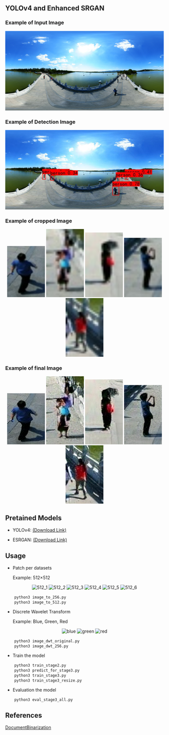 ## YOLOv4 and Enhanced SRGAN
### Example of Input Image
<p align="center">
  <img src="Yolo_SR/input/example.jpg" width="640" title="input">
</p>

### Example of Detection Image
<p align="center">
  <img src="Yolo_SR/yolo_detection/det_img_example.jpg" width="640" title="detection">
</p>

### Example of cropped Image
<p align="center">
  <img src="Yolo_SR/yolo_output/croped_img_example_0.jpg" width="120" title="cropped">
  <img src="Yolo_SR/yolo_output/croped_img_example_1.jpg" width="120" title="cropped">
  <img src="Yolo_SR/yolo_output/croped_img_example_2.jpg" width="120" title="cropped">
  <img src="Yolo_SR/yolo_output/croped_img_example_3.jpg" width="120" title="cropped">
  <img src="Yolo_SR/yolo_output/croped_img_example_4.jpg" width="120" title="cropped">
</p>

### Example of final Image
<p align="center">
  <img src="Yolo_SR/final_output/croped_img_example_0_rlt.png" width="120" title="final">
  <img src="Yolo_SR/final_output/croped_img_example_1_rlt.png" width="120" title="final">
  <img src="Yolo_SR/final_output/croped_img_example_2_rlt.png" width="120" title="final">
  <img src="Yolo_SR/final_output/croped_img_example_3_rlt.png" width="120" title="final">
  <img src="Yolo_SR/final_output/croped_img_example_4_rlt.png" width="120" title="final">
</p>

## Pretained Models
* YOLOv4:
  [(Download Link)](https://www.dropbox.com/s/8l4va3n1cu6ul8o/yolo4.zip?dl=0)
  
* ESRGAN: 
  [(Download Link)](https://www.dropbox.com/s/va58gkcfo8d0c9d/prdb.zip?dl=0)

## Usage
* Patch per datasets

    Example: 512×512
<p align="center">
<img src="img_512X512/PHIBD_2012_4_h0.png" width="120" title="512_1">
<img src="img_512X512/PHIBD_2012_4_r0.png" width="120" title="512_2">
<img src="img_512X512/PHIBD_2012_4_r1.png" width="120" title="512_3">
<img src="img_512X512/PHIBD_2012_4_r2.png" width="120" title="512_4">
<img src="img_512X512/PHIBD_2012_4_r3.png" width="120" title="512_5">
<img src="img_512X512/PHIBD_2012_4_v0.png" width="120" title="512_6">
</p>

```
    python3 image_to_256.py
    python3 image_to_512.py
```

* Discrete Wavelet Transform

    Example: Blue, Green, Red
<p align="center">
<img src="img_dwt/blue.bmp" width="240" title="blue">
<img src="img_dwt/green.bmp" width="240" title="green">
<img src="img_dwt/red.bmp" width="240" title="red">
</p>

```
    python3 image_dwt_original.py
    python3 image_dwt_256.py
```
* Train the model
```
    python3 train_stage2.py
    python3 predict_for_stage3.py
    python3 train_stage3.py
    python3 train_stage3_resize.py
```

* Evaluation the model
```
    python3 eval_stage3_all.py
```

## References
[DocumentBinarization](https://github.com/opensuh/DocumentBinarization)
